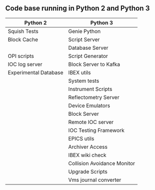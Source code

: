 ## Code base running in Python 2 and Python 3

| Python 2| Python 3|
| ------ | ----  |
| Squish Tests | Genie Python |
| Block Cache | Script Server |
| | Database Server |
| OPI scripts| Script Generator |
| IOC log server | Block Server to Kafka |
| Experimental Database | IBEX utils |
| | System tests |
| | Instrument Scripts
| | Reflectometry Server
| | Device Emulators |
| | Block Server |
| | Remote IOC server |
| | IOC Testing Framework |
| | EPICS utils |
| | Archiver Access |
| | IBEX wiki check |
| | Collision Avoidance Monitor |
| | Upgrade Scripts |
| | Vms journal converter |
